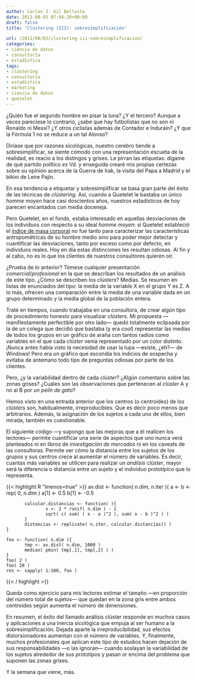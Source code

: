 ```yaml
---
author: Carlos J. Gil Bellosta
date: 2011-08-03 07:04:20+00:00
draft: false
title: 'Clústering (III): sobresimplificación'

url: /2011/08/03/clustering-iii-sobresimplificacion/
categories:
- ciencia de datos
- consultoría
- estadística
tags:
- clústering
- consultoría
- estadística
- márketing
- ciencia de datos
- quetelet
---
```


¿Quién fue el segundo hombre en pisar la luna? ¿Y el tercero? Aunque a veces pareciese lo contrario, ¿sabe que hay futbolistas que no son ni Ronaldo ni Messi? ¿Y otros ciclistas además de Contador e Induráin? ¿Y que la Fórmula 1 no se reduce a un tal Alonso?

Diríase que por razones sicológicas, nuestro cerebro tiende a sobresimplificar, se siente cómodo con una representación escueta de la realidad, es reacio a los distingos y grises. Le pirran las etiquetas: dígame de qué partido político _es_ Vd. y enseguida crearé mis propias certezas sobre su opinión acerca de la Guerra de Irak, la visita del Papa a Madrid y el bikini de Leire Pajín.

En esa tendencia a etiquetar y sobresimplificar se basa gran parte del éxito de las técnicas de _clústering_. Así, cuando a Quetelet le bastaba un único _homme moyen_ hace casi doscientos años, nuestros estadísticos de hoy parecen encantados con media doceneja.

Pero Quetelet, en el fondo, estaba interesado en aquellas desviaciones de los individuos con respecto a su ideal _homme moyen_: si Quetelet estableció el [índice de masa corporal](http://es.wikipedia.org/wiki/%C3%8Dndice_de_masa_corporal) no fue tanto para caracterizar las características antropométricas de su hombre medio sino para poder mejor detectar y cuantificar las desviaciones, tanto por exceso como por defecto, en individuos reales. Hoy en día estas distinciones les resultan odiosas. Al fin y al cabo, no es lo que los clientes de nuestros consultores quieren oír.

¿Prueba de lo anterior? Tómese cualquier presentación _comercial_/_profesional_ en la que se describan los resultados de un análisis de este tipo. ¿Cómo se describen los _clústers_? Medias. Se resumen en listas de enunciados del tipo: la media de la variable X en el grupo Y es Z. A lo más, ofrecen una comparación entre la media de una variable dada en un grupo determinado y la media global de la población entera.

Traté en tiempos, cuando trabajaba en una consultora, de crear algún tipo de procedimiento honesto para visualizar _clústers_. Mi propuesta —manifiestamente perfectible por otro lado— quedó totalmente eclipsada por la de un colega que decidió que bastaba (y era _cool_) representar las medias de todos los grupos en un gráfico de araña con tantos radios como variables en el que cada _clúster_ venía representado por un color distinto. ¡Nunca antes había visto la necesidad de usar la lupa —existe, ¿eh?— de Windows! Pero era un gráfico que escondía los indicios de sospecha y evitaba de antemano todo tipo de preguntas odiosas por parte de los clientes.

Pero, ¿y la variabilidad dentro de cada _clúster_? ¿Algún comentario sobre las zonas grises? ¿Cuáles son las observaciones que pertenecen al _clúster_ A y no al B por _un pelín de gato_?

Hemos visto en una entrada anterior que los centros (o centroides) de los _clústers_ son, habitualmente, irreproducibles. Que es decir poco menos que arbitrarios. Además, la asignación de los sujetos a cada uno de ellos, bien mirada, también es cuestionable.

El siguiente código —y supongo que las mejoras que a él realicen los lectores— permite cuantificar una serie de aspectos que uno nunca verá planteados ni en libros de _investigación de mercados_ ni en los caveats de las consultoras. Permite ver cómo la distancia entre los sujetos de los grupos y sus centros crece al aumentar el número de variables. Es decir, cuantas más variables se utilicen para realizar un _análisis clúster_, mayor será la diferencia o distancia entre un sujeto y el individuo prototípico que lo representa.



{{< highlight R "linenos=true" >}}
    av.dist <- function( n.dim, n.iter ){
           a <- b <- rep( 0, n.dim )
           a[1] <- 0.5
           b[1] <- -0.5

           calcular.distancias <- function( ){
                   x <- 2 * runif( n.dim ) - 1
                   sqrt( c( sum( ( x - a )^2 ), sum( x - b )^2 ) )
           }
           distancias <- replicate( n.iter, calcular.distancias() )
    }

    foo <- function( n.dim ){
           tmp <- av.dist( n.dim, 1000 )
           median( pmin( tmp[,1], tmp[,2] ) )
    }
    foo( 2 )
    foo( 20 )
    res <- sapply( 1:100, foo )
{{< / highlight >}}


Queda como ejercicio para mis lectores estimar el tamaño —en proporción del número total de sujetos— que quedan en la zona gris entre ambos centroides según aumenta el número de dimensiones.

En resumen, el éxito del llamado análisis clúster responde en muchos casos y aplicaciones a una inercia sicológica que empuja al ser humano a la sobresimplificación. Dejada aparte la irreproducibilidad, sus efectos distorsionadores aumentan con el número de variables. Y, finalmente, muchos profesionales que aplican este tipo de estudios hacen dejación de sus responsabilidades —o las ignoran— cuando soslayan la variabilidad de los sujetos alrededor de sus prototipos y pasan or encima del problema que suponen las zonas grises.

Y la semana que viene, más.

